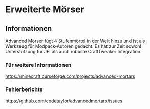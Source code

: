 # Erweiterte Mörser

## Informationen

Advanced Mörser fügt 4 Stufenmörtel in der Welt hinzu und ist als Werkzeug für Modpack-Autoren gedacht. Es hat zur Zeit sowohl Unterstützung für JEI als auch robuste CraftTweaker Integration.

### Für weitere Informationen

https://minecraft.curseforge.com/projects/advanced-mortars

### Fehlerberichte

https://github.com/codetaylor/advancedmortars/issues
